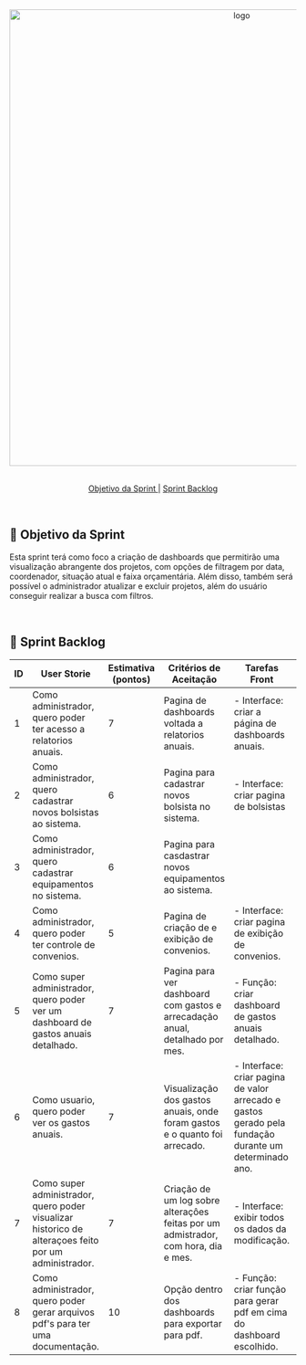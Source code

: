 <div align="center">
  <img alt="logo" width="800" src="https://drive.google.com/uc?id=1U_xZRvSjeq6Havlb8ebhNp9dZKCCQ41b">
</div>

<br>

<p align="center">
  <a href="#objetivo">Objetivo da Sprint </a>  |
  <a href="#backlog">Sprint Backlog</a>
</p>

</br>

<span id="objetivo">
  
## 🎯 Objetivo da Sprint
Esta sprint terá como foco a criação de dashboards que permitirão uma visualização abrangente dos projetos, com opções de filtragem por data, coordenador, situação atual e faixa orçamentária. Além disso, também será possível o administrador atualizar e excluir projetos, além do usuário conseguir realizar a busca com filtros.

<br>

<span id="backlog">

## 📖 Sprint Backlog
| ID  | User Storie | Estimativa (pontos) | Critérios de Aceitação | Tarefas Front | Tarefas Back |
| --- | ----------- | ------------------- | ---------------------- | ------------- | ------------ |
| 1   | Como administrador, quero poder ter acesso a relatorios anuais.  | 7 | Pagina de dashboards voltada a relatorios anuais. | - Interface: criar a página de dashboards anuais.|  |
| 2   | Como administrador, quero cadastrar novos bolsistas ao sistema.  | 6 | Pagina para cadastrar novos bolsista no sistema. |- Interface: criar pagina de bolsistas | - Função: criar função novos bolsistas, editar e remover. |
| 3   | Como administrador, quero cadastrar equipamentos no sistema.  | 6 | Pagina para casdastrar novos equipamentos ao sistema. |  | - Função: criar a função de cadastrar, remover e editar equipamentos. |
| 4   | Como administrador, quero poder ter controle de convenios.    | 5 | Pagina de criação de e exibição de convenios. | - Interface: criar pagina de exibição de convenios. | - Função: cadastro de convenios.     |
| 5   | Como super administrador, quero poder ver um dashboard de gastos anuais detalhado.                                                 | 7                   | Pagina para ver dashboard com gastos e arrecadação anual, detalhado por mes.                                            | - Função: criar dashboard de gastos anuais detalhado.    | 
| 6  | Como usuario, quero poder ver os gastos anuais.                           | 7                  | Visualização dos gastos anuais, onde foram gastos e o quanto foi arrecado.                                                | - Interface:  criar pagina de valor arrecado e gastos gerado pela fundação durante um determinado ano.                                                                                                                  |                                                     |
| 7   | Como super administrador, quero poder visualizar historico de alteraçoes feito por um administrador.                                        | 7                  | Criação de um log sobre alteraçôes feitas por um admistrador, com hora, dia e mes.                                                                                                                           | - Interface: exibir todos os dados da modificação. |                                                     |
| 8   | Como administrador, quero poder gerar arquivos pdf's para ter uma documentação.                                                 | 10                   | Opção dentro dos dashboards para exportar para pdf.                                            | - Função: criar função para gerar pdf em cima do dashboard escolhido.    |                                                   |                                                                                                                                                                                                                                                                                                               
